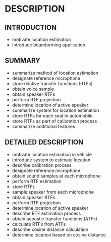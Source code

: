 # DESCRIPTION

## INTRODUCTION

- motivate location estimation
- introduce beamforming application

## SUMMARY

- summarize method of location estimation
- designate reference microphone
- store relative transfer functions (RTFs)
- obtain voice sample
- obtain speaker RTFs
- perform RTF projection
- determine location of active speaker
- summarize system for location estimation
- store RTFs for each seat in automobile
- store RTFs as part of calibration process
- summarize additional features

## DETAILED DESCRIPTION

- motivate location estimation in vehicle
- introduce system to estimate location
- describe calibration process
- designate reference microphone
- obtain sound samples at each microphone
- perform RTF estimation
- store RTFs
- sample speaker from each microphone
- obtain speaker RTFs
- perform RTF projection
- determine location of active speaker
- describe RTF estimation process
- obtain acoustic transfer functions (ATFs)
- calculate RTFs from ATFs
- describe cosine distance calculation
- determine location based on cosine distance

